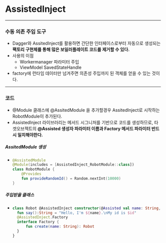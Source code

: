 # AssistedInject
---
### 수동 의존 주입 도구
* Dagger와 AssitedInject를 활용하면 간단한 인터페이스로부터 자동으로 생성되는 **팩토리 구현체를 통해 많은 보일러플레이트 코드를 제거할 수 있다.**
* 사용의 이점
  * Workermanager 파라미터 주입
  * ViewModel SavedStateHandle
* factory에 런타임 데이터만 넘겨주면 의존성 주입까지 된 객체를 얻을 수 있는 것이다. 
---
### 코드
* @Module 클래스에 @AssitedModule 을 추가할경우 AssitedInject로 시작하는 RobotModule이 추가된다.
* AssistedInject 라이브러리는 메서드 시그니처를 기반으로 코드를 생성하므로, 타겟오브젝트의 **@Assisted 생성자 파라미터 이름과 Factory 메서드 파라미터 반드시 일치해야한다.**
##### AssitedModule 생성
* ```kotlin
  @AssistedModule
  @Module(includes = [AssistedInject_RobotModule::class])
  class RobotModule {
      @Provides
      fun provideRandomId() = Random.nextInt(10000)
  }
##### 주입받을 클래스
* ```kotlin
  class Robot @AssistedInject constructor(@Assisted val name: String, val id: Int) {
    fun say():String = "Hello, I'm ${name}.\nMy id is $id"
    @AssistedInject.Factory
    interface Factory {
        fun create(name: String): Robot
    }
  }
